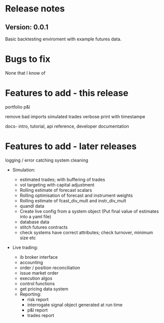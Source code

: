 # Release notes

## Version: 0.0.1


Basic backtesting enviroment with example futures data.


# Bugs to fix

None that I know of


# Features to add - this release

portfolio p&l

remove bad imports
simulated trades
verbose print with timestampe


docs- intro, tutorial, api reference, developer documentation

# Features to add - later releases

logging / error catching
system cleaning

* Simulation:

  * estimated trades; with buffering of trades
  * vol targeting with capital adjustment
  * Rolling estimate of forecast scalars
  * Rolling optimisation of forecast and instrument weights
  * Rolling estimate of fcast_div_mult and instr_div_mult
  * quandl data
  * Create live config from a system object (Put final value of estimates into a yaml file) 
  * database data
  * stitch futures contracts
  * check systems have correct attributes; check turnover, minimum size etc

* Live trading:

  * ib broker interface
  * accounting
  * order / position reconciliation
  * issue market order 
  * execution algos
  * control functions
  * get pricing data system 
  * Reporting: 
    * risk report
    * interrogate signal object generated at run time
    * p&l report
    * trades report
